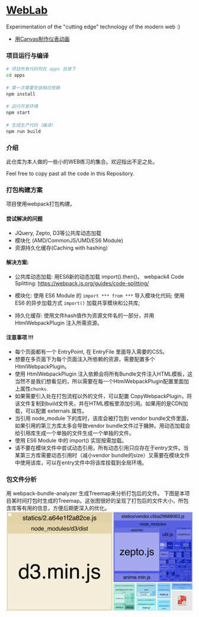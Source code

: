 # [WebLab](https://suxin1.github.io/WebLab/apps/build/)
Experimentation of the "cutting edge" technology of the modern web :)

* [用Canvas制作仪表动画](https://suxin1.github.io/WebLab/apps/build/canvas_meter.html)

### 项目运行与编译
```bash
# 项目所有代码均在 apps 目录下
cd apps

# 第一次需要安装相应依赖
npm install

# 运行开发环境
npm start

# 生成生产代码（编译）
npm run build
```

### 介绍
此仓库为本人做的一些小的WEB练习的集合。欢迎指出不足之处。

Feel free to copy past all the code in this Repository.

### 打包构建方案
项目使用webpack打包构建。

#### 尝试解决的问题
 * JQuery, Zepto, D3等公共库动态加载
 * 模块化 (AMD/CommonJS/UMD/ES6 Module)
 * 资源持久化缓存(Caching with hashing)

#### 解决方案:

 * 公共库动态加载: 用ES6新的动态加载 import().then()。
   webpack4 Code Splitting: https://webpack.js.org/guides/code-splitting/

 * 模块化:
  使用 ES6 Module 的 `import *** from ***` 导入模块化代码;
  使用 ES6 的异步加载方式 `import()` 加载共享模块和公共库;

 * 持久化缓存:
   使用文件hash值作为资源文件名的一部分，并用 HtmlWebpackPlugin 注入所需资源。

#### 注意事项 !!!
 * 每个页面都有一个 EntryPoint, 在 EntryFile 里面导入需要的CSS。
 * 想要在多页面下为每个页面注入所依赖的资源，需要配置多个HtmlWebpackPlugin。
 * 使用 HtmlWebpackPlugin 注入依赖会将所有Bundle文件注入HTML模板，这当然不是我们想看见的，所以需要在每一个HtmlWebpackPlugin配置里面加上属性`chunks`.
 * 如果需要引入处在打包流程以外的文件，可以配置 CopyWebpackPlugin，将该文件复制到build文件夹，并在HTML模板里添加引用。如果用的是CDN加载，可以配置 externals 属性。
 * 当引用 node_module 下的库时，该库会被打包到 vendor bundle文件里面，如果引用的第三方库太多会导致vendor bundle文件过于臃肿。用动态加载会给引用库生成一个单独的文件生成一个单独的文件。
 * 使用 ES6 Module 中的 import() 实现按需加载。
 * 请不要在模块文件中尝试动态引用，所有动态引用只应存在于entry文件。当某第三方库需要动态引用时（减小vendor bundle的size）又需要在模块文件中使用该库，可以在entry文件中将该库挂载到全局环境。
 
 
 ### 包文件分析
 用 webpack-bundle-analyzer 生成Treemap来分析打包后的文件。
 下图是本项目某时间打包时生成的Treemap。这张图很好的呈现了打包后的文件大小，所包含库等有用的信息，方便后期更深入的优化。
  ![方块树形图](./resources/bundle_analysis_pic.png)
